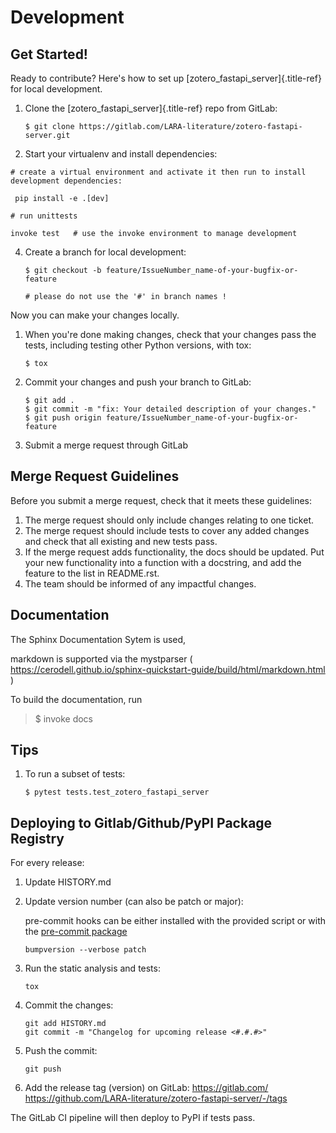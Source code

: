 Development
===========

Get Started!
------------

Ready to contribute? Here\'s how to set up [zotero_fastapi_server]{.title-ref} for local development.

1.  Clone the [zotero_fastapi_server]{.title-ref} repo from
    GitLab:

    ``` {.shell}
    $ git clone https://gitlab.com/LARA-literature/zotero-fastapi-server.git
    ```

3.   Start your virtualenv and install dependencies:


    # create a virtual environment and activate it then run to install development dependencies:

     pip install -e .[dev]

    # run unittests

    invoke test   # use the invoke environment to manage development
   

4.  Create a branch for local development:

    ``` {.shell}
    $ git checkout -b feature/IssueNumber_name-of-your-bugfix-or-feature

    # please do not use the '#' in branch names !
    ```

Now you can make your changes locally.

1.  When you\'re done making changes, check that your changes pass the
    tests, including testing other Python versions, with tox:

    ``` {.shell}
    $ tox
    ```

2.  Commit your changes and push your branch to GitLab:

    ``` {.shell}
    $ git add .
    $ git commit -m "fix: Your detailed description of your changes."
    $ git push origin feature/IssueNumber_name-of-your-bugfix-or-feature
    ```

3.  Submit a merge request through GitLab

Merge Request Guidelines
------------------------

Before you submit a merge request, check that it meets these guidelines:

1.  The merge request should only include changes relating to one
    ticket.
2.  The merge request should include tests to cover any added changes
    and check that all existing and new tests pass.
3.  If the merge request adds functionality, the docs should be updated.
    Put your new functionality into a function with a docstring, and add
    the feature to the list in README.rst.
4.  The team should be informed of any impactful changes.

Documentation
-------------

The Sphinx Documentation Sytem is used,

markdown is supported via the mystparser (
<https://cerodell.github.io/sphinx-quickstart-guide/build/html/markdown.html>
)

To build the documentation, run

> \$ invoke docs

Tips
----

1.  To run a subset of tests:

    ``` {.shell}
    $ pytest tests.test_zotero_fastapi_server
    ```

Deploying to Gitlab/Github/PyPI Package Registry
---------------------------------------------------

For every release:

1.  Update HISTORY.md

2.  Update version number (can also be patch or major):
    
    pre-commit hooks can be either installed with the provided script 
    or with the [pre-commit package](https://pre-commit.com)
    

    ``` {.shell}
    bumpversion --verbose patch
    ```

3.  Run the static analysis and tests:

    ``` {.shell}
    tox
    ```

4.  Commit the changes:

    ``` {.shell}
    git add HISTORY.md
    git commit -m "Changelog for upcoming release <#.#.#>"
    ```

5.  Push the commit:

    ``` {.shell}
    git push
    ```

6.  Add the release tag (version) on GitLab: <https://gitlab.com/>
https://github.com/LARA-literature/zotero-fastapi-server/-/tags

The GitLab CI pipeline will then deploy to PyPI if tests pass.
